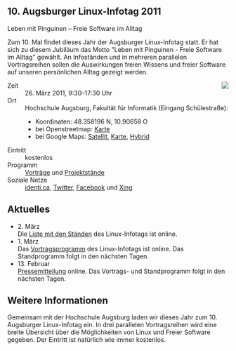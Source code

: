 ## 10. Augsburger Linux-Infotag 2011
Leben mit Pinguinen – Freie Software im Alltag

Zum 10. Mal findet dieses Jahr der Augsburger Linux-Infotag statt.  Er hat sich zu diesem Jubiläum das Motto "Leben mit Pinguinen - Freie Software im Alltag" gewählt. An Infoständen und in mehreren parallelen Vortragsreihen sollen die Auswirkungen freien Wissens und freier Software auf unseren persönlichen Alltag gezeigt werden.



<a style="float:right;" href="flyer.pdf"><img src="flyer-vorn.png"></a>

<dl class="aufz">
  <dt>Zeit</dt>
  <dd>26. März 2011, 9:30–17:30 Uhr</dd>

  <dt>Ort</dt>
  <dd>Hochschule Augsburg, Fakultät für Informatik (Eingang Schülestraße):
    <ul style="margin-left: 0em;">
      <li>Koordinaten: 48.358196 N, 10.90658 O</li>
      <li>bei Openstreetmap: <a href="http://www.openstreetmap.org/index.html?mlat=48.358196&amp;mlon=10.90657&amp;zoom=16">Karte</a>
      </li><li>bei Google Maps: <a href="http://maps.google.de/maps?f=q&amp;hl=de&amp;geocode=&amp;q=48.358196,10.90658&amp;ie=UTF8&amp;t=k&amp;z=16&amp;iwloc=addr">Satellit</a>, <a href="http://maps.google.de/maps?f=q&amp;hl=de&amp;geocode=&amp;q=48.358196,10.90658&amp;ie=UTF8&amp;ll=48.358202,10.90657&amp;spn=0.009909,0.019913&amp;z=16&amp;iwloc=addr">Karte</a>, <a href="http://maps.google.de/maps?f=q&amp;q=48.358196,10.90658&amp;ie=UTF8&amp;ll=48.358202,10.90657&amp;spn=0.009909,0.019913&amp;t=h&amp;z=16&amp;iwloc=addr">Hybrid</a></li>
    </ul>
  </dd>
  <dt>Eintritt</dt><dd>kostenlos</dd>
  <dt>Programm</dt><dd><a href="Programm/">Vorträge</a> und <a href="Staende/">Projektstände</a></dd>
  <dt>Soziale Netze</dt><dd>
    <a href="http://identi.ca/litaugsburg">identi.ca</a>,
    <a href="http://twitter.com/lit_augsburg">Twitter</a>,
    <a href="http://www.facebook.com/event.php?eid=169418213099032">Facebook</a>
    und
   <a href="https://www.xing.com/events/10-augsburger-linux-infotag-2011-642181">Xing</a></dd>
</dl>

<h2>Aktuelles</h2>
<ul>
  <li>2. März<br>Die <a href="Staende/">Liste mit den Ständen</a> des Linux-Infotags ist online.</li>

  <li>1. März<br>Das <a href="Programm/">Vortragsprogramm</a> des Linux-Infotags ist online. Das Standprogramm folgt in den nächsten Tagen.</li>
  
  <li>13. Februar<br><a href="Presse/">Pressemitteilung</a> online. Das Vortrags- und Standprogramm folgt in den nächsten Tagen.</li>
  
   
  
 
 
</ul>

<h2>Weitere Informationen</h2>

Gemeinsam mit der Hochschule Augsburg laden wir dieses Jahr zum 10.
Augsburger Linux-Infotag ein. In drei parallelen Vortragsreihen wird eine
breite Übersicht über die Möglichkeiten von Linux und Freier Software gegeben. Der Eintritt ist natürlich wie immer kostenlos.
